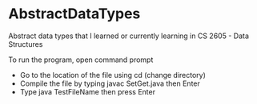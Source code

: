 # AbstractDataTypes
Abstract data types that I learned or currently learning in CS 2605 - Data Structures

To run the program, open command prompt
- Go to the location of the file using cd (change directory)
- Compile the file by typing javac SetGet.java then Enter
- Type java TestFileName then press Enter
